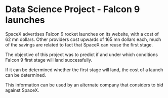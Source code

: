 # Data Science Project - Falcon 9 launches

SpaceX advertises Falcon 9 rocket launches on its website, with a cost of 62 mn dollars. Other providers cost upwards of 165 mn dollars each, much of the savings are related to fact that SpaceX can reuse the first stage. 

The objective of this project was to predict if and under which conditions Falcon 9 first stage will land successfully. 

If it can be determined whether the first stage will land, the cost of a launch can be determined. 

This information can be used by an alternate company that considers to bid against SpaceX.
